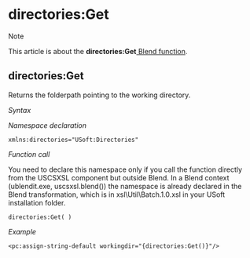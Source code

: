 # directories:Get



> [!NOTE]
> This article is about the **directories:Get**[ Blend function](/docs/Repositories/Blend%20functions).

## **directories:Get**

Returns the folderpath pointing to the working directory.

*Syntax*

*Namespace declaration*

```
xmlns:directories="USoft:Directories"
```

*Function call*

You need to declare this namespace only if you call the function directly from the USCSXSL component but outside Blend. In a Blend context (ublendit.exe, uscsxsl.blend()) the namespace is already declared in the Blend transformation, which is in xsl\\Util\\Batch.1.0.xsl in your USoft installation folder.

```
directories:Get( )
```

*Example*

```language-xml
<pc:assign-string-default workingdir="{directories:Get()}"/>
```

 